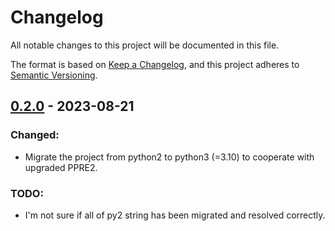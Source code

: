 # Changelog

All notable changes to this project will be documented in this file.

The format is based on [Keep a Changelog](https://keepachangelog.com/en/1.0.0/),
and this project adheres to [Semantic Versioning](https://semver.org/spec/v2.0.0.html).

## [0.2.0] - 2023-08-21

### Changed:

- Migrate the project from python2 to python3 (=3.10) to cooperate with upgraded PPRE2.

### TODO:

- I'm not sure if all of py2 string has been migrated and resolved correctly.

[0.2.0]: https://github.com/minghu6/rawdb/tree/v0.2.0
